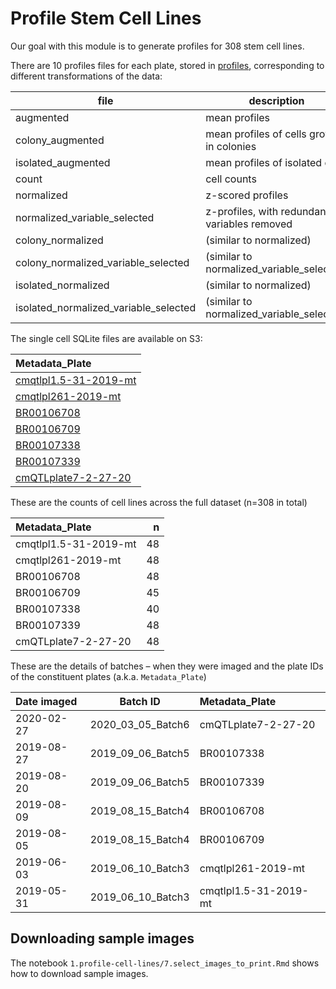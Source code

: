 # Profile Stem Cell Lines

Our goal with this module is to generate profiles for 308 stem cell lines. 

There are 10 profiles files for each plate, stored in [profiles](https://github.com/broadinstitute/cmQTL/tree/master/1.profile-cell-lines/profiles), corresponding to different transformations of the data:

| file | description |
|-------------|---|
|augmented | mean profiles |
|colony_augmented | mean profiles of cells growing in colonies |
|isolated_augmented | mean profiles of isolated cells |
|count | cell counts |
|normalized | z-scored profiles |
|normalized_variable_selected | z-profiles, with redundant variables removed |
|colony_normalized | (similar to normalized) |
|colony_normalized_variable_selected | (similar to normalized_variable_selected) |
|isolated_normalized | (similar to normalized) |
|isolated_normalized_variable_selected | (similar to normalized_variable_selected) |

The single cell SQLite files are available on S3:

|Metadata_Plate|
|:-------------|
| [cmqtlpl1.5-31-2019-mt](https://imaging-platform.s3.amazonaws.com/projects/2018_06_05_cmQTL/workspace/backend/2019_06_10_Batch3/cmqtlpl1.5-31-2019-mt/cmqtlpl1.5-31-2019-mt.sqlite) |
| [cmqtlpl261-2019-mt](https://imaging-platform.s3.amazonaws.com/projects/2018_06_05_cmQTL/workspace/backend/2019_06_10_Batch3/cmqtlpl261-2019-mt/cmqtlpl261-2019-mt.sqlite) |
| [BR00106708](https://imaging-platform.s3.amazonaws.com/projects/2018_06_05_cmQTL/workspace/backend/2019_08_15_Batch4/BR00106708/BR00106708.sqlite) |
| [BR00106709](https://imaging-platform.s3.amazonaws.com/projects/2018_06_05_cmQTL/workspace/backend/2019_08_15_Batch4/BR00106709/BR00106709.sqlite) |
| [BR00107338](https://imaging-platform.s3.amazonaws.com/projects/2018_06_05_cmQTL/workspace/backend/2019_09_06_Batch5/BR00107338/BR00107338.sqlite) |
| [BR00107339](https://imaging-platform.s3.amazonaws.com/projects/2018_06_05_cmQTL/workspace/backend/2019_09_06_Batch5/BR00107339/BR00107339.sqlite) |
| [cmQTLplate7-2-27-20](https://imaging-platform.s3.amazonaws.com/projects/2018_06_05_cmQTL/workspace/backend/2020_03_05_Batch6/cmQTLplate7-2-27-20/cmQTLplate7-2-27-20.sqlite) |


These are the counts of cell lines across the full dataset (n=308 in total)

|Metadata_Plate        |  n|
|:---------------------|--:|
|cmqtlpl1.5-31-2019-mt | 48|
|cmqtlpl261-2019-mt    | 48|
|BR00106708            | 48|
|BR00106709            | 45|
|BR00107338            | 40|
|BR00107339            | 48|
|cmQTLplate7-2-27-20   | 48|

These are the details of batches – when they were imaged and the plate IDs of the constituent plates (a.k.a. `Metadata_Plate`)

| Date imaged | Batch ID | Metadata_Plate |
|:------------|----------| :-------|
| 2020-02-27 | 2020_03_05_Batch6 | cmQTLplate7-2-27-20 |
| 2019-08-27 | 2019_09_06_Batch5 | BR00107338 |
| 2019-08-20 | 2019_09_06_Batch5 | BR00107339 |
| 2019-08-09 | 2019_08_15_Batch4 | BR00106708 |
| 2019-08-05 | 2019_08_15_Batch4 | BR00106709 |
| 2019-06-03 | 2019_06_10_Batch3 | cmqtlpl261-2019-mt |
| 2019-05-31 | 2019_06_10_Batch3 | cmqtlpl1.5-31-2019-mt |


## Downloading sample images

The notebook `⁨1.profile-cell-lines⁩/7.select_images_to_print.Rmd` shows how to download sample images.

